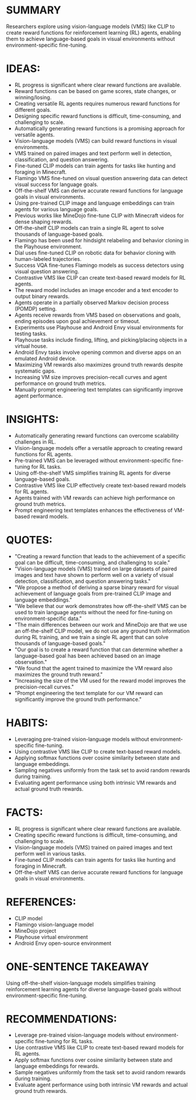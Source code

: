 # SUMMARY
Researchers explore using vision-language models (VMS) like CLIP to create reward functions for reinforcement learning (RL) agents, enabling them to achieve language-based goals in visual environments without environment-specific fine-tuning.

# IDEAS:
- RL progress is significant where clear reward functions are available.
- Reward functions can be based on game scores, state changes, or winning/losing.
- Creating versatile RL agents requires numerous reward functions for different goals.
- Designing specific reward functions is difficult, time-consuming, and challenging to scale.
- Automatically generating reward functions is a promising approach for versatile agents.
- Vision-language models (VMS) can build reward functions in visual environments.
- VMS trained on paired images and text perform well in detection, classification, and question answering.
- Fine-tuned CLIP models can train agents for tasks like hunting and foraging in Minecraft.
- Flamingo VMS fine-tuned on visual question answering data can detect visual success for language goals.
- Off-the-shelf VMS can derive accurate reward functions for language goals in visual environments.
- Using pre-trained CLIP image and language embeddings can train agents for various language goals.
- Previous works like MineDojo fine-tune CLIP with Minecraft videos for dense shaping rewards.
- Off-the-shelf CLIP models can train a single RL agent to solve thousands of language-based goals.
- Flamingo has been used for hindsight relabeling and behavior cloning in the Playhouse environment.
- Dial uses fine-tuned CLIP on robotic data for behavior cloning with human-labeled trajectories.
- Success VQA fine-tunes Flamingo models as success detectors using visual question answering.
- Contrastive VMS like CLIP can create text-based reward models for RL agents.
- The reward model includes an image encoder and a text encoder to output binary rewards.
- Agents operate in a partially observed Markov decision process (POMDP) setting.
- Agents receive rewards from VMS based on observations and goals, ending episodes upon goal achievement or timeout.
- Experiments use Playhouse and Android Envy visual environments for testing tasks.
- Playhouse tasks include finding, lifting, and picking/placing objects in a virtual house.
- Android Envy tasks involve opening common and diverse apps on an emulated Android device.
- Maximizing VM rewards also maximizes ground truth rewards despite systematic gaps.
- Increasing VM size improves precision-recall curves and agent performance on ground truth metrics.
- Manually prompt engineering text templates can significantly improve agent performance.

# INSIGHTS:
- Automatically generating reward functions can overcome scalability challenges in RL.
- Vision-language models offer a versatile approach to creating reward functions for RL agents.
- Pre-trained VMS can be leveraged without environment-specific fine-tuning for RL tasks.
- Using off-the-shelf VMS simplifies training RL agents for diverse language-based goals.
- Contrastive VMS like CLIP effectively create text-based reward models for RL agents.
- Agents trained with VM rewards can achieve high performance on ground truth metrics.
- Prompt engineering text templates enhances the effectiveness of VM-based reward models.

# QUOTES:
- "Creating a reward function that leads to the achievement of a specific goal can be difficult, time-consuming, and challenging to scale."
- "Vision-language models (VMS) trained on large datasets of paired images and text have shown to perform well on a variety of visual detection, classification, and question answering tasks."
- "We propose a method of deriving a sparse binary reward for visual achievement of language goals from pre-trained CLIP image and language embeddings."
- "We believe that our work demonstrates how off-the-shelf VMS can be used to train language agents without the need for fine-tuning on environment-specific data."
- "The main differences between our work and MineDojo are that we use an off-the-shelf CLIP model, we do not use any ground truth information during RL training, and we train a single RL agent that can solve thousands of language-based goals."
- "Our goal is to create a reward function that can determine whether a language-based goal has been achieved based on an image observation."
- "We found that the agent trained to maximize the VM reward also maximizes the ground truth reward."
- "Increasing the size of the VM used for the reward model improves the precision-recall curves."
- "Prompt engineering the text template for our VM reward can significantly improve the ground truth performance."

# HABITS:
- Leveraging pre-trained vision-language models without environment-specific fine-tuning.
- Using contrastive VMS like CLIP to create text-based reward models.
- Applying softmax functions over cosine similarity between state and language embeddings.
- Sampling negatives uniformly from the task set to avoid random rewards during training.
- Evaluating agent performance using both intrinsic VM rewards and actual ground truth rewards.

# FACTS:
- RL progress is significant where clear reward functions are available.
- Creating specific reward functions is difficult, time-consuming, and challenging to scale.
- Vision-language models (VMS) trained on paired images and text perform well in various tasks.
- Fine-tuned CLIP models can train agents for tasks like hunting and foraging in Minecraft.
- Off-the-shelf VMS can derive accurate reward functions for language goals in visual environments.

# REFERENCES:
- CLIP model
- Flamingo vision-language model
- MineDojo project
- Playhouse virtual environment
- Android Envy open-source environment

# ONE-SENTENCE TAKEAWAY
Using off-the-shelf vision-language models simplifies training reinforcement learning agents for diverse language-based goals without environment-specific fine-tuning.

# RECOMMENDATIONS:
- Leverage pre-trained vision-language models without environment-specific fine-tuning for RL tasks.
- Use contrastive VMS like CLIP to create text-based reward models for RL agents.
- Apply softmax functions over cosine similarity between state and language embeddings for rewards.
- Sample negatives uniformly from the task set to avoid random rewards during training.
- Evaluate agent performance using both intrinsic VM rewards and actual ground truth rewards.